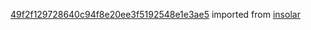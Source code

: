 [49f2f129728640c94f8e20ee3f5192548e1e3ae5](https://github.com/insolar/insolar/commit/49f2f129728640c94f8e20ee3f5192548e1e3ae5) imported from [insolar](https://github.com/insolar/insolar)
